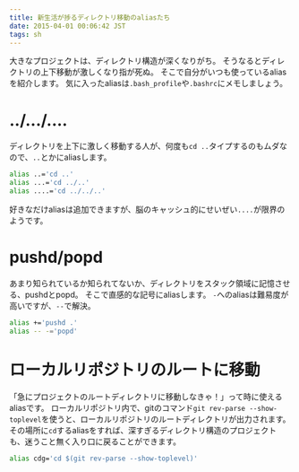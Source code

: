 ```yaml
---
title: 新生活が捗るディレクトリ移動のaliasたち
date: 2015-04-01 00:06:42 JST
tags: sh
---
```


大きなプロジェクトは、ディレクトリ構造が深くなりがち。
そうなるとディレクトリの上下移動が激しくなり指が死ぬ。
そこで自分がいつも使っているaliasを紹介します。
気に入ったaliasは`.bash_profile`や`.bashrc`にメモしましょう。

# ../.../....

ディレクトリを上下に激しく移動する人が、何度も`cd ..`タイプするのもムダなので、`..`とかにaliasします。

```sh
alias ..='cd ..'
alias ...='cd ../..'
alias ....='cd ../../..'
```

好きなだけaliasは追加できますが、脳のキャッシュ的にせいぜい`....`が限界のようです。

# pushd/popd

あまり知られているか知られてないか、ディレクトリをスタック領域に記憶させる、pushdとpopd。
そこで直感的な記号にaliasします。
`-`へのaliasは難易度が高いですが、`--`で解決。

```sh
alias +='pushd .'
alias -- -='popd'
```

# ローカルリポジトリのルートに移動

「急にプロジェクトのルートディレクトリに移動しなきゃ！」って時に使えるaliasです。
ローカルリポジトリ内で、gitのコマンド`git rev-parse --show-toplevel`を使うと、ローカルリポジトリのルートディレクトリが出力されます。その場所に`cd`するaliasをすれば、深すぎるディレクトリ構造のプロジェクトも、迷うこと無く入り口に戻ることができます。

```sh
alias cdg='cd $(git rev-parse --show-toplevel)'
```

